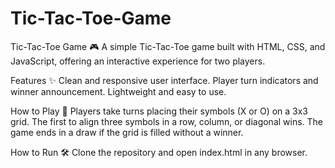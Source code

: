 # Tic-Tac-Toe-Game

Tic-Tac-Toe Game 🎮
A simple Tic-Tac-Toe game built with HTML, CSS, and JavaScript, offering an interactive experience for two players.

Features ✨
Clean and responsive user interface.
Player turn indicators and winner announcement.
Lightweight and easy to use.

How to Play 📜
Players take turns placing their symbols (X or O) on a 3x3 grid.
The first to align three symbols in a row, column, or diagonal wins.
The game ends in a draw if the grid is filled without a winner.

How to Run 🛠️
Clone the repository and open index.html in any browser.
